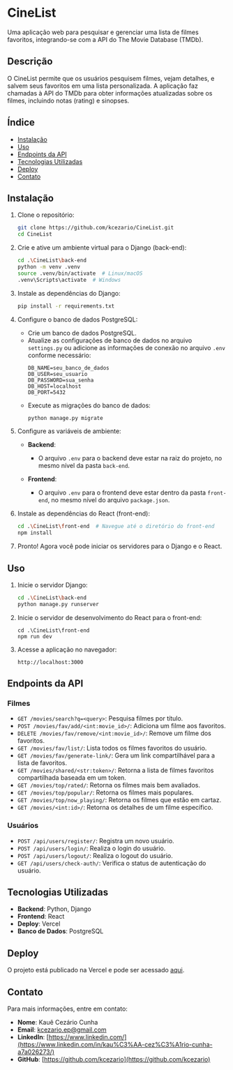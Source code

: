 # CineList

Uma aplicação web para pesquisar e gerenciar uma lista de filmes favoritos, integrando-se com a API do The Movie Database (TMDb).

## Descrição

O CineList permite que os usuários pesquisem filmes, vejam detalhes, e salvem seus favoritos em uma lista personalizada.
A aplicação faz chamadas à API do TMDb para obter informações atualizadas sobre os filmes, incluindo notas (rating) e sinopses.

## Índice

- [Instalação](#instalação)
- [Uso](#uso)
- [Endpoints da API](#endpoints-da-api)
- [Tecnologias Utilizadas](#tecnologias-utilizadas)
- [Deploy](#deploy)
- [Contato](#contato)

## Instalação

1. Clone o repositório:
   ```bash
   git clone https://github.com/kcezario/CineList.git
   cd CineList
   ```

2. Crie e ative um ambiente virtual para o Django (back-end):
   ```bash
   cd .\CineList\back-end
   python -m venv .venv
   source .venv/bin/activate  # Linux/macOS
   .venv\Scripts\activate  # Windows
   ```

3. Instale as dependências do Django:
   ```bash
   pip install -r requirements.txt
   ```

4. Configure o banco de dados PostgreSQL:
   - Crie um banco de dados PostgreSQL.
   - Atualize as configurações de banco de dados no arquivo `settings.py` ou adicione as informações de conexão no arquivo `.env` conforme necessário:
     ```env
     DB_NAME=seu_banco_de_dados
     DB_USER=seu_usuario
     DB_PASSWORD=sua_senha
     DB_HOST=localhost
     DB_PORT=5432
     ```
   - Execute as migrações do banco de dados:
     ```bash
     python manage.py migrate
     ```

5. Configure as variáveis de ambiente:

   - **Backend**:
     - O arquivo `.env` para o backend deve estar na raiz do projeto, no mesmo nível da pasta `back-end`.
   
   - **Frontend**:
     - O arquivo `.env` para o frontend deve estar dentro da pasta `front-end`, no mesmo nível do arquivo `package.json`.


6. Instale as dependências do React (front-end):
   ```bash
   cd .\CineList\front-end  # Navegue até o diretório do front-end
   npm install
   ```

7. Pronto! Agora você pode iniciar os servidores para o Django e o React.

## Uso

1. Inicie o servidor Django:
   ```bash
   cd .\CineList\back-end
   python manage.py runserver
   ```

2. Inicie o servidor de desenvolvimento do React para o front-end:
   ```
   cd .\CineList\front-end
   npm run dev
   ```

3. Acesse a aplicação no navegador:
   ```
   http://localhost:3000
   ```

## Endpoints da API

### Filmes
- `GET /movies/search?q=<query>`: Pesquisa filmes por título.
- `POST /movies/fav/add/<int:movie_id>/`: Adiciona um filme aos favoritos.
- `DELETE /movies/fav/remove/<int:movie_id>/`: Remove um filme dos favoritos.
- `GET /movies/fav/list/`: Lista todos os filmes favoritos do usuário.
- `GET /movies/fav/generate-link/`: Gera um link compartilhável para a lista de favoritos.
- `GET /movies/shared/<str:token>/`: Retorna a lista de filmes favoritos compartilhada baseada em um token.
- `GET /movies/top/rated/`: Retorna os filmes mais bem avaliados.
- `GET /movies/top/popular/`: Retorna os filmes mais populares.
- `GET /movies/top/now_playing/`: Retorna os filmes que estão em cartaz.
- `GET /movies/<int:id>/`: Retorna os detalhes de um filme específico.

### Usuários
- `POST /api/users/register/`: Registra um novo usuário.
- `POST /api/users/login/`: Realiza o login do usuário.
- `POST /api/users/logout/`: Realiza o logout do usuário.
- `GET /api/users/check-auth/`: Verifica o status de autenticação do usuário.

## Tecnologias Utilizadas

- **Backend**: Python, Django
- **Frontend**: React
- **Deploy**: Vercel
- **Banco de Dados**: PostgreSQL

## Deploy

O projeto está publicado na Vercel e pode ser acessado [aqui](https://cine-list-front-end.vercel.app/).

## Contato

Para mais informações, entre em contato:

- **Nome**: Kauê Cezário Cunha
- **Email**: [kcezario.ep@gmail.com](mailto:kcezario.ep@gmail.com)
- **LinkedIn**: [https://www.linkedin.com/](https://www.linkedin.com/in/kau%C3%AA-cez%C3%A1rio-cunha-a7a026273/)
- **GitHub**: [https://github.com/kcezario](https://github.com/kcezario)

